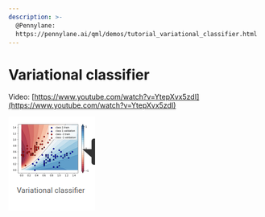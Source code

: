 ```yaml
---
description: >-
  @Pennylane:
  https://pennylane.ai/qml/demos/tutorial_variational_classifier.html
---
```


# Variational classifier

Video: [https://www.youtube.com/watch?v=YtepXvx5zdI](https://www.youtube.com/watch?v=YtepXvx5zdI)

![](<../../.gitbook/assets/grafik (11) (1) (1).png>)

